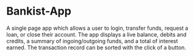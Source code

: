 # Bankist-App
A single page app which allows a user to login, transfer funds, request a loan, or close their account. The app displays a live balance, debits and credits, a summary of ingoing/outgoing funds, and a total of interest earned. The transaction record can be sorted with the click of a button.

